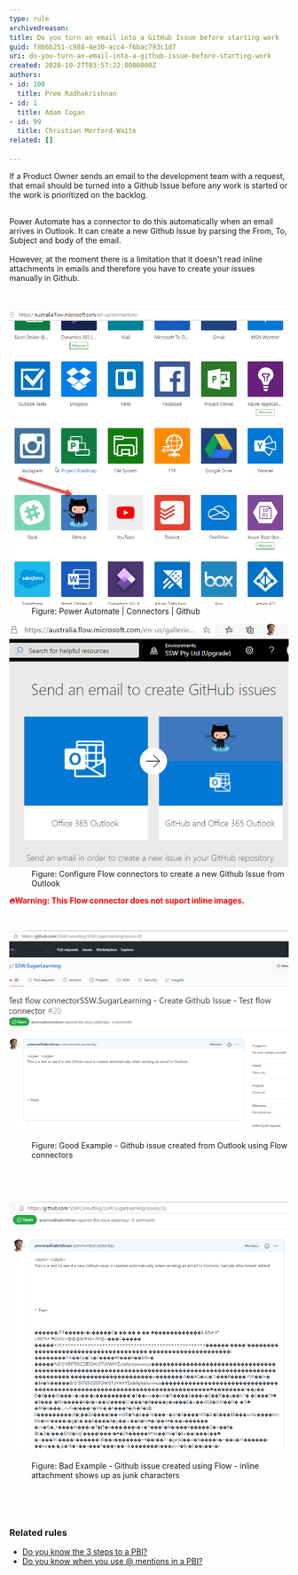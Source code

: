 ```yaml
---
type: rule
archivedreason: 
title: Do you turn an email into a GitHub Issue before starting work
guid: f866b251-c988-4e30-acc4-f6bac793c1d7
uri: do-you-turn-an-email-into-a-github-issue-before-starting-work
created: 2020-10-27T03:57:22.0000000Z
authors:
- id: 100
  title: Prem Radhakrishnan
- id: 1
  title: Adam Cogan
- id: 99
  title: Christian Morford-Waite
related: []

---
```



​​​​If a Product Owner sends an email to the development team with a request, that email should be turned into a Github Issue before any work is started or the work is prioritized on the backlog. <div><br></div><div>Power Automate has a connector to do this automatically when an email arrives in Outlook. It can create a new Github Issue by parsing the From, To, Subject and body of the email. </div><div><br></div><div>However, at the moment there is a limitation that it doesn't read inline attachments in emails and therefore you have to create your issues manually in Github.<br></div>
<br><excerpt class='endintro'></excerpt><br>
<div><dl class="image"><dt>
         <img src="email-to-github-issue2.png" alt="In Power Automate choose Github" style="width:800px;" />
      </dt><dd>Figure: Power Automate | Connectors | Github<br></dd></dl><dl class="image"><dt>
         <img src="email-to-github-issue1.png" alt="Use Flow connectors in Power Automate to create a new Github Issue from Outlook" />
      </dt><dd>​​Figure: Configure Flow connectors to create a new Github Issue from Outlook<br></dd></dl><p style="font-weight:bold;color:red;">🔥Warning: This Flow connector does not suport inline images.​</p><p style="font-weight:bold;color:red;"> 
      <br> 
   </p><dl class="goodImage"><dt>
         <img src="email-to-github-issue3.png" alt="Good Example - Github issue created automatically from Outlook" />
      </dt> ​ 
      <dd>Figure: Good Example - Github issue created from Outlook ​using Flow connectors <br></dd></dl>​ 
   <p></p> ​<br>
   <dl class="badImage"><dt>
         <img src="email-to-github-issue.png" alt="Bad Example - inline attachment shows up as junk characters" />
      </dt> ​ 
      <dd>Figure: Bad Example - Github issue created using Flow - inline attachment shows up as junk characters<br></dd></dl><p>
      <br>
   </p>​ 
   <h3>​Related rules<br></h3><ul><li> ​ 
         <a href="/_layouts/15/FIXUPREDIRECT.ASPX?WebId=3dfc0e07-e23a-4cbb-aac2-e778b71166a2&TermSetId=07da3ddf-0924-4cd2-a6d4-a4809ae20160&TermId=2c4dfc14-8084-4277-ae5e-7f5f692e4065">Do you know the 3 steps to a PBI?</a> </li><li>
         <a href="/_layouts/15/FIXUPREDIRECT.ASPX?WebId=3dfc0e07-e23a-4cbb-aac2-e778b71166a2&TermSetId=07da3ddf-0924-4cd2-a6d4-a4809ae20160&TermId=efd6c91e-7cc5-4473-a299-9104c8fd6e0d">Do you know when you use @ mentions in a PBI?</a><br> </li></ul>​<br><br></div>



